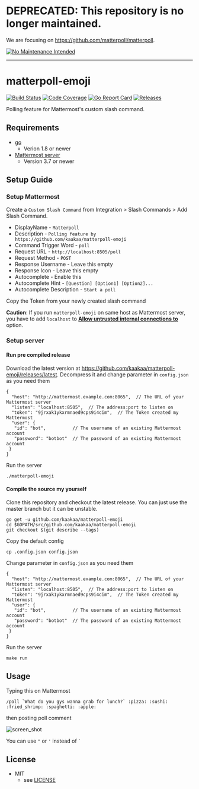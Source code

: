 # DEPRECATED: This repository is no longer maintained.

We are focusing on https://github.com/matterpoll/matterpoll. 

[![No Maintenance Intended](http://unmaintained.tech/badge.svg)](http://unmaintained.tech/)

---

# matterpoll-emoji

[![Build Status](https://travis-ci.org/kaakaa/matterpoll-emoji.svg?branch=master)](https://travis-ci.org/kaakaa/matterpoll-emoji)
[![Code Coverage](https://codecov.io/gh/kaakaa/matterpoll-emoji/branch/master/graph/badge.svg)](https://codecov.io/gh/kaakaa/matterpoll-emoji/branch/master)
[![Go Report Card](https://goreportcard.com/badge/github.com/kaakaa/matterpoll-emoji)](https://goreportcard.com/report/github.com/kaakaa/matterpoll-emoji)
[![Releases](https://img.shields.io/github/release/kaakaa/matterpoll-emoji.svg)](https://github.com/kaakaa/matterpoll-emoji/releases/latest)

Polling feature for Mattermost's custom slash command.

## Requirements
- [go](https://golang.org/)
    - Verion 1.8 or newer
- [Mattermost server](https://about.mattermost.com/)
    - Version 3.7 or newer

## Setup Guide

### Setup Mattermost

Create a `Custom Slash Command` from Integration > Slash Commands > Add Slash Command.

* DisplayName - `Matterpoll`
* Description - `Polling feature by https://github.com/kaakaa/matterpoll-emoji`
* Command Trigger Word - `poll`
* Request URL - `http://localhost:8505/poll`
* Request Method - `POST`
* Response Username - Leave this empty
* Response Icon - Leave this empty
* Autocomplete - Enable this
* Autocomplete Hint - `[Question] [Option1] [Option2]...`
* Autocomplete Description - `Start a poll`

Copy the Token from your newly created slash command

**Caution**: If you run `matterpoll-emoji` on same host as Mattermost server, you have to add `localhost` to [**Allow untrusted internal connections to**](https://docs.mattermost.com/administration/config-settings.html#allow-untrusted-internal-connections-to) option.

### Setup server

#### Run pre compiled release

Download the latest version at https://github.com/kaakaa/matterpoll-emoji/releases/latest.
Decompress it and change parameter in `config.json` as you need them
```
{
  "host": "http://mattermost.example.com:8065",  // The URL of your Mattermost server
  "listen": "localhost:8505",  // The address:port to listen on
  "token": "9jrxak1ykxrmnaed9cps9i4cim",  // The Token created my Mattermost
  "user": {
   "id": "bot",          // The username of an existing Mattermost account
   "password": "botbot"  // The password of an existing Mattermost account
 }
}
```
Run the server
```
./matterpoll-emoji
```

#### Compile the source my yourself

Clone this repository and checkout the latest release. You can just use the master branch but it can be unstable.
```
go get -u github.com/kaakaa/matterpoll-emoji
cd $GOPATH/src/github.com/kaakaa/matterpoll-emoji
git checkout $(git describe --tags)
```
Copy the default config
```
cp .config.json config.json
```
Change parameter in `config.json` as you need them
```
{
  "host": "http://mattermost.example.com:8065",  // The URL of your Mattermost server
  "listen": "localhost:8505",  // The address:port to listen on
  "token": "9jrxak1ykxrmnaed9cps9i4cim",  // The Token created my Mattermost
  "user": {
   "id": "bot",          // The username of an existing Mattermost account
   "password": "botbot"  // The password of an existing Mattermost account
 }
}
```

Run the server
```
make run
```

## Usage

Typing this on Mattermost

```
/poll `What do you gys wanna grab for lunch?` :pizza: :sushi: :fried_shrimp: :spaghetti: :apple:
```

then posting poll comment

![screen_shot](https://raw.githubusercontent.com/kaakaa/matterpoll-emoji/master/matterpoll-emoji.png)

You can use `"` or `'` instead of `` ` ``

## License
* MIT
  * see [LICENSE](LICENSE)
